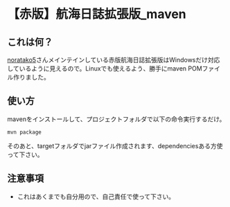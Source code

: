 # 【赤版】航海日誌拡張版_maven

## これは何？

[noratako5](https://github.com/noratako5)さんメインテインしている赤版航海日誌拡張版はWindowsだけ対応しているように見えるので。Linuxでも使えるよう、勝手にmaven POMファイル作りました。

## 使い方

mavenをインストールして、プロジェクトフォルダで以下の命令実行するだけ。
```
mvn package
```
そのあと、targetフォルダでjarファイル作成されます、dependenciesある方使って下さい。

## 注意事項

- これはあくまでも自分用ので、自己責任で使って下さい。
